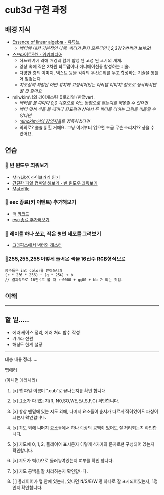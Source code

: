 # cub3d 구현 과정

## 배경 지식
- [Essence of linear algebra - 유튜브](https://www.youtube.com/watch?v=fNk_zzaMoSs&list=PLZHQObOWTQDPD3MizzM2xVFitgF8hE_ab&index=1)
  - *벡터에 대한 기본적인 이해. 벡터가 뭔지 모른다면 1,2,3강 2번씩만 보세요!*
- [스프라이트란? - 위키피디아](https://en.wikipedia.org/wiki/Sprite_(computer_graphics))
  - 하드웨어에 의해 배경과 함께 합성 된 고정 된 크기의 개체.
  - 영상 속에 작은 2차원 비트맵이나 애니메이션을 합성하는 기술.
  - 다양한 층의 이미지, 텍스트 등을 각각의 우선순위를 두고 합성하는 기술을 통틀어 일컫는다.
  - *지도상의 확정된 어떤 위치에 고정되어있는 아이템 이미지! 정도로 생각하시면 될 것 같아요.*
- mihykim님의 [레이캐스팅 튜토리얼 (한글ver)](https://github.com/365kim/raycasting_tutorial).
  - *벡터를 볼 때마다 0,0 기준으로 어느 방향으로 뻗는지를 떠올릴 수 있다면* 
  - *벡터 덧셈 식을 볼 때마다 좌표평면 상에서 두 벡터를 더하는 그림을 떠올릴 수 있다면*
  - *[minckim님의 강의자료](https://42born2code.slack.com/archives/CU6MTFBNH/p1601382410192500)를 정독하셨다면*
  - 의외로? 술술 읽힐 거에요. 그냥 이거부터 읽으면 조금 무슨 소리지?? 싶을 수 있어요.

## 연습

### 🐣 빈 윈도우 띄워보기
- [MiniLibX 라이브러리 읽기](miniRT라이브러리)
- [간단한 파일 컴파일 해보기 - 빈 윈도우 띄워보기](miniRT창띄우기)
- [Makefile](miniRT-Makefile)

### 🐣 esc 종료(키 이벤트) 추가해보기 
- [맥 키코드](맥-키코드)
- [esc 종료 추가해보기](miniRT종료해보기)

### 🐣 레이를 하나 쏘고, 작은 평면 네모를 그려보기
- [그래픽스에서 벡터와 래스터](벡터)

### 🐣255,255,255 이렇게 들어온 색을 16진수 RGB형식으로

~~~
함수들은 int color를 받아쓰니까
(r * 256 * 256) + (g * 256) + b
// 결과적으로 16진수로 볼 때 rr0000 + gg00 + bb 가 되는 것임.
~~~


## 이해





---------

## 할 일.....

- 에러 케이스 정리, 에러 처리 함수 작성
- 카메라 전환
- 해상도 한계 설정











--------------------------
대충 내용 정리.....


맵에러

(아니면 에러처리)
1. [x] 맵 파일 이름이 “.cub”로 끝나는지를 확인 합니다
2. [x] 요소가 다 있는지(R, NO,SO,WE,EA,S,F,C) 확인합니다.
3. [x] 항상 맨밑에 있는 지도 외에, 나머지 요소들이 순서가 다르게 적혀있어도 파싱이 되는지 확인합니다.
4. [x] 지도 외에 나머지 요소들에서 하나 이상의 공백이 있어도 잘 처리되는지 확인합니다.


1. [x] 지도에 0, 1, 2, 플레이어 표시문자 이렇게 4가지의 문자로만 구성되어 있는지 확인합니다.
2. [x] 지도가 벽(1)으로 둘러쌓여있는지 여부를 확인 합니다.
3. [x] 지도 공백을 잘 처리하는지 확인합니다.
4. [ ] 플레이어가 맵 안에 있는지, 있다면 N/S/E/W 중 하나로 잘 표시되어있는지, 1명인지 확인합니다.
        
